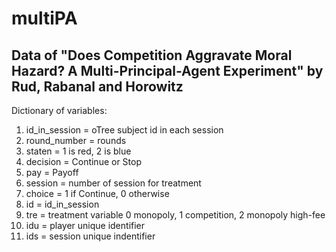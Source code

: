 # multiPA
## Data of "Does Competition Aggravate Moral Hazard? A Multi-Principal-Agent Experiment" by Rud, Rabanal and Horowitz

Dictionary of variables: 
  1. id_in_session = oTree subject id in each session 
  2. round_number = rounds
  3. staten = 1 is red, 2 is blue 
  4. decision = Continue or Stop
  5. pay = Payoff 
  6. session = number of session for treatment
  7. choice = 1 if Continue, 0 otherwise
  8. id = id_in_session
  9. tre = treatment variable 0 monopoly, 1 competition, 2 monopoly high-fee
  10. idu = player unique identifier 
  11. ids = session unique indentifier

